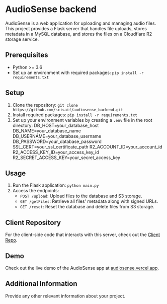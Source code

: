 # AudioSense backend

AudioSense is a web application for uploading and managing audio files. This project provides a Flask server that handles file uploads, stores metadata in a MySQL database, and stores the files on a Cloudflare R2 storage service.

## Prerequisites

- Python >= 3.6
- Set up an environment with required packages: `pip install -r requirements.txt`

## Setup

1. Clone the repository: `git clone https://github.com/scisaif/audiosense_backend.git`
2. Install required packages: `pip install -r requirements.txt`
3. Set up your environment variables by creating a `.env` file in the root directory:
DB_HOST=your_database_host
DB_NAME=your_database_name
DB_USERNAME=your_database_username
DB_PASSWORD=your_database_password
SSL_CERT=your_ssl_certificate_path
R2_ACCOUNT_ID=your_account_id
R2_ACCESS_KEY_ID=your_access_key_id
R2_SECRET_ACCESS_KEY=your_secret_access_key


## Usage

1. Run the Flask application: `python main.py`
2. Access the endpoints:
   - `POST /upload`: Upload files to the database and S3 storage.
   - `GET /getFiles`: Retrieve all files' metadata along with signed URLs.
   - `GET /reset`: Reset the database and delete files from S3 storage.

## Client Repository

For the client-side code that interacts with this server, check out the [Client Repo](https://github.com/scisaif/audiosense_client).

## Demo

Check out the live demo of the AudioSense app at [audiosense.vercel.app](https://audiosense.vercel.app).

## Additional Information

Provide any other relevant information about your project.

